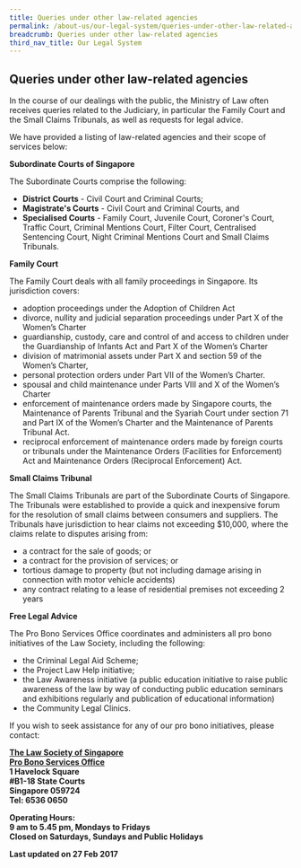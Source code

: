 ```yaml
---
title: Queries under other law-related agencies
permalink: /about-us/our-legal-system/queries-under-other-law-related-agencies/
breadcrumb: Queries under other law-related agencies
third_nav_title: Our Legal System
---
```

Queries under other law-related agencies
---

In the course of our dealings with the public, the Ministry of Law often receives queries related to the Judiciary, in particular the Family Court and the Small Claims Tribunals, as well as requests for legal advice.

We have provided a listing of law-related agencies and their scope of services below:

<b>Subordinate Courts of Singapore</b>

The Subordinate Courts comprise the following:

<ul>
  <li>
    <b>District Courts</b> - Civil Court and Criminal Courts;
  </li>
  <li>
    <b>Magistrate's Courts</b> - Civil Court and Criminal Courts, and
  </li>
  <li>
    <b>Specialised Courts</b> - Family Court, Juvenile Court, Coroner's Court, Traffic Court, Criminal Mentions Court, Filter Court, Centralised Sentencing Court, Night Criminal Mentions Court and Small Claims Tribunals.
  </li>
</ul>

<b>Family Court</b>

The Family Court deals with all family proceedings in Singapore. Its jurisdiction covers:

<ul>
  <li>adoption proceedings under the Adoption of Children Act</li>
  <li>divorce, nullity and judicial separation proceedings under Part X of the Women’s Charter</li>
  <li>guardianship, custody, care and control of and access to children under the Guardianship of Infants Act and Part X of the Women’s Charter</li>
  <li>division of matrimonial assets under Part X and section 59 of the Women’s Charter,</li>
  <li>personal protection orders under Part VII of the Women’s Charter.</li>
  <li>spousal and child maintenance under Parts VIII and X of the Women’s Charter</li>
  <li>enforcement of maintenance orders made by Singapore courts, the Maintenance of Parents Tribunal and the Syariah Court under section 71 and Part IX of the Women’s Charter and the Maintenance of Parents Tribunal Act.</li>
  <li>reciprocal enforcement of maintenance orders made by foreign courts or tribunals under the Maintenance Orders (Facilities for Enforcement) Act and Maintenance Orders (Reciprocal Enforcement) Act.</li>
</ul>

<b>Small Claims Tribunal</b>

The Small Claims Tribunals are part of the Subordinate Courts of Singapore. The Tribunals were established to provide a quick and inexpensive forum for the resolution of small claims between consumers and suppliers. The Tribunals have jurisdiction to hear claims not exceeding $10,000, where the claims relate to disputes arising from:

<ul>
  <li>a contract for the sale of goods; or</li>
  <li>a contract for the provision of services; or</li>
  <li>tortious damage to property (but not including damage arising in connection with motor vehicle accidents)</li>
  <li>any contract relating to a lease of residential premises not exceeding 2 years</li>
</ul>

  <b>Free Legal Advice</b>

The Pro Bono Services Office coordinates and administers all pro bono initiatives of the Law Society, including the following:

<ul>
  <li>the Criminal Legal Aid Scheme;</li>
  <li>the Project Law Help initiative;</li>
  <li>the Law Awareness initiative (a public education initiative to raise public awareness of the law by way of conducting public education seminars and exhibitions regularly and publication of educational information)</li>
  <li>the Community Legal Clinics.</li>
</ul>

If you wish to seek assistance for any of our pro bono initiatives, please contact:

<p class="address-centered">
  <b>
  <a href="http://probono.lawsociety.org.sg/Pages/default.aspx" target="_blank">The Law Society of Singapore</a><br>
    <a href="http://probono.lawsociety.org.sg/Pages/default.aspx" target="_blank">Pro Bono Services Office</a><br>
1 Havelock Square<br>
#B1-18 State Courts<br> 
Singapore 059724<br>
Tel: 6536 0650<br>
    
<p class="address-centered">
  <b>Operating Hours:</b><br>
    9 am to 5.45 pm, Mondays to Fridays<br>
    Closed on Saturdays, Sundays and Public Holidays
    </p>

<p class="right-side-updated">Last updated on 27 Feb 2017</p>